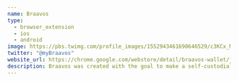 ```yaml
---
name: Braavos
type:
  - browser_extension
  - ios
  - android
image: https://pbs.twimg.com/profile_images/1552943461690646529/c3KCx_M2_400x400.jpg
twitter: "@myBraavos"
website_url: https://chrome.google.com/webstore/detail/braavos-wallet/jnlgamecbpmbajjfhmmmlhejkemejdma
description: Braavos was created with the goal to make a self-custodial wallet which is easy and reassuring to use as a custodial solution, while not compromising on the huge benefits of decentralization and self-custody of assets.
---
```


